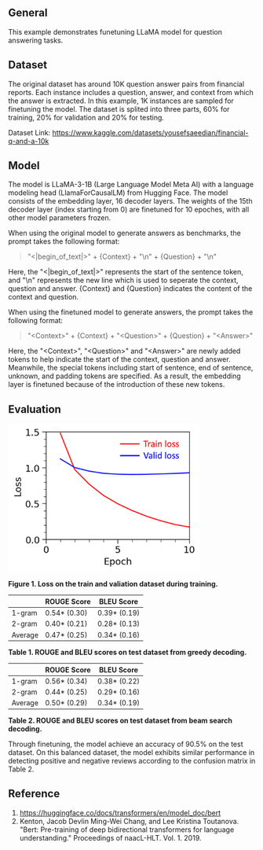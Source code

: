 ## General
This example demonstrates funetuning LLaMA model for question answering tasks. 

## Dataset
The original dataset has around 10K question answer pairs from financial reports. Each instance includes a question, answer, and context from which the answer is extracted. In this example, 1K instances are sampled for finetuning the model. The dataset is splited into three parts, 60% for training, 20% for validation and 20% for testing.

Dataset Link: https://www.kaggle.com/datasets/yousefsaeedian/financial-q-and-a-10k

## Model
The model is LLaMA-3-1B (Large Language Model Meta AI) with a language modeling head (LlamaForCausalLM) from Hugging Face. The model consists of the embedding layer, 16 decoder layers. The weights of the 15th decoder layer (index starting from 0) are finetuned for 10 epoches, with all other model parameters frozen.

When using the original model to generate answers as benchmarks, the prompt takes the following format:
> "\<|begin_of_text|\>" + {Context} + "\n" + {Question} + "\n"

Here, the "\<|begin_of_text|\>" represents the start of the sentence token, and "\n" represents the new line which is used to seperate the context, question and answer. {Context} and {Question} indicates the content of the context and question.

When using the finetuned model to generate answers, the prompt takes the following format:
> "\<Context\>" + {Context} + "\<Question\>" + {Question} + "\<Answer\>"

Here, the "\<Context\>", "\<Question\>" and "\<Answer\>" are newly added tokens to help indicate the start of the context, question and answer. Meanwhile, the special tokens including start of sentence, end of sentence, unknown, and padding tokens are specified. As a result, the embedding layer is finetuned because of the introduction of these new tokens. 

## Evaluation
<img src="figures/train_valid_loss.png" height="300" />

**Figure 1. Loss on the train and valiation dataset during training.**

| | ROUGE Score | BLEU Score |
| --- | --- | --- |
| 1-gram | 0.54* (0.30) | 0.39* (0.19) |
| 2-gram | 0.40* (0.21) | 0.28* (0.13) |
| Average | 0.47* (0.25) | 0.34* (0.16) |

**Table 1. ROUGE and BLEU scores on test dataset from greedy decoding.**

| | ROUGE Score | BLEU Score |
| --- | --- | --- |
| 1-gram | 0.56* (0.34) | 0.38* (0.22) |
| 2-gram | 0.44* (0.25) | 0.29* (0.16) |
| Average | 0.50* (0.29) | 0.34* (0.19) |

**Table 2. ROUGE and BLEU scores on test dataset from beam search decoding.**


Through finetuning, the model achieve an accuracy of 90.5% on the test dataset. On this balanced dataset, the model exhibits similar performance in detecting positive and negative reviews according to the confusion matrix in Table 2.

## Reference
1. https://huggingface.co/docs/transformers/en/model_doc/bert
2. Kenton, Jacob Devlin Ming-Wei Chang, and Lee Kristina Toutanova. "Bert: Pre-training of deep bidirectional transformers for language understanding." Proceedings of naacL-HLT. Vol. 1. 2019.
